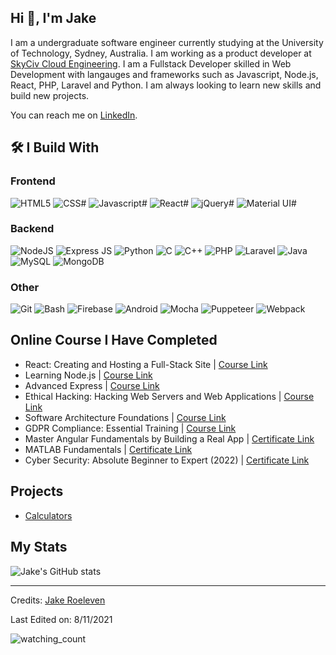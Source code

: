 ## Hi 👋, I'm Jake

I am a undergraduate software engineer currently studying at the University of Technology, Sydney, Australia. I am  working as a product developer at [SkyCiv Cloud Engineering](https://skyciv.com/). I am a Fullstack Developer skilled in Web Development with langauges and frameworks such as Javascript, Node.js, React, PHP, Laravel and Python. I am always looking to learn new skills and build new projects.

You can reach me on [LinkedIn](https://www.linkedin.com/in/jake-roeleven-70a861183/).

## 🛠 I Build With

### Frontend

![HTML5](https://img.shields.io/badge/HTML5-blue?&style=for-the-badge&logo=html5&logoColor=white)
![CSS#](https://img.shields.io/badge/CSS3-blue?&style=for-the-badge&logo=css3&logoColor=white)
![Javascript#](https://img.shields.io/badge/Javascript-blue?&style=for-the-badge&logo=javascript&logoColor=white)
![React#](https://img.shields.io/badge/React-blue?&style=for-the-badge&logo=react&logoColor=white)
![jQuery#](https://img.shields.io/badge/jQuery-blue?&style=for-the-badge&logo=jQuery&logoColor=white)
![Material UI#](https://img.shields.io/badge/Material_UI-blue?&style=for-the-badge&logo=materialui&logoColor=white)

### Backend

![NodeJS](https://img.shields.io/badge/Node_JS-blue?&style=for-the-badge&logo=nodedotjs&logoColor=white)
![Express JS](https://img.shields.io/badge/Express_JS-blue?&style=for-the-badge&logo=express&logoColor=white)
![Python](https://img.shields.io/badge/Python-blue?&style=for-the-badge&logo=python&logoColor=white)
![C](https://img.shields.io/badge/C-blue?&style=for-the-badge&logo=c&logoColor=white)
![C++](https://img.shields.io/badge/C++-blue?&style=for-the-badge&logo=cplusplus&logoColor=white)
![PHP](https://img.shields.io/badge/PHP-blue?&style=for-the-badge&logo=php&logoColor=white)
![Laravel](https://img.shields.io/badge/Laravel-blue?&style=for-the-badge&logo=laravel&logoColor=white)
![Java](https://img.shields.io/badge/Java-blue?&style=for-the-badge&logo=java&logoColor=white)
![MySQL](https://img.shields.io/badge/MySQL-blue?&style=for-the-badge&logo=mysql&logoColor=white&color=3280ad)
![MongoDB](https://img.shields.io/badge/Mongo_DB-blue?&style=for-the-badge&logo=mongodb&logoColor=white)

### Other

![Git](https://img.shields.io/badge/Git-blue?&style=for-the-badge&logo=git&logoColor=white&Color=c95410)
![Bash](https://img.shields.io/badge/Bash-blue?&style=for-the-badge&logo=gnubash&logoColor=white&Color=c95410)
![Firebase](https://img.shields.io/badge/Firebase-blue?&style=for-the-badge&logo=firebase&logoColor=white&Color=c95410)
![Android](https://img.shields.io/badge/Android-blue?&style=for-the-badge&logo=android&logoColor=white&Color=c95410)
![Mocha](https://img.shields.io/badge/Mocha-blue?&style=for-the-badge&logo=mocha&logoColor=white&Color=c95410)
![Puppeteer](https://img.shields.io/badge/Puppeteer-blue?&style=for-the-badge&logo=puppeteer&logoColor=white&Color=c95410)
![Webpack](https://img.shields.io/badge/Webpack-blue?&style=for-the-badge&logo=webpack&logoColor=white&Color=c95410)

## Online Course I Have Completed

- React: Creating and Hosting a Full-Stack Site | [Course Link](https://www.linkedin.com/learning/react-creating-and-hosting-a-full-stack-site/react-for-full-stack-solutions)
- Learning Node.js | [Course Link](https://www.linkedin.com/learning/learning-node-js-2/get-started-with-node-js)
- Advanced Express | [Course Link](https://www.linkedin.com/learning/advanced-express/tackle-any-project-with-express)
- Ethical Hacking: Hacking Web Servers and Web Applications | [Course Link](https://www.linkedin.com/learning/ethical-hacking-hacking-web-servers-and-web-applications/testing-to-make-sure-your-website-is-safe)
- Software Architecture Foundations | [Course Link](https://www.linkedin.com/learning/software-architecture-foundations)
- GDPR Compliance: Essential Training | [Course Link](https://www.linkedin.com/learning/gdpr-compliance-essential-training-14328961)
- Master Angular Fundamentals by Building a Real App | [Certificate Link](https://www.udemy.com/certificate/UC-8f13e674-3e25-4fab-ae40-2c7790278374/)
- MATLAB Fundamentals | [Certificate Link](https://matlabacademy.mathworks.com/progress/share/certificate.html?id=46c8e4f1-1628-4bbb-9d2d-cb95c3d48c95&)
- Cyber Security: Absolute Beginner to Expert (2022) | [Certificate Link](https://ude.my/UC-06fe07d8-9fcb-43cb-bd29-1b46a415c4cd)

## Projects

- [Calculators](https://www.free-calcs.com/)

## My Stats

![Jake's GitHub stats](https://github-readme-stats.vercel.app/api?username=JakeRoeleven&count_private=true&show_icons=true&hide=contribs,issues)

-----
Credits: [Jake Roeleven](https://github.com/JakeRoeleven)

Last Edited on: 8/11/2021

<p align="left"> 
  <img src="https://komarev.com/ghpvc/?username=JakeRoeleven&color=brightgreen" alt="watching_count" />
</p>

